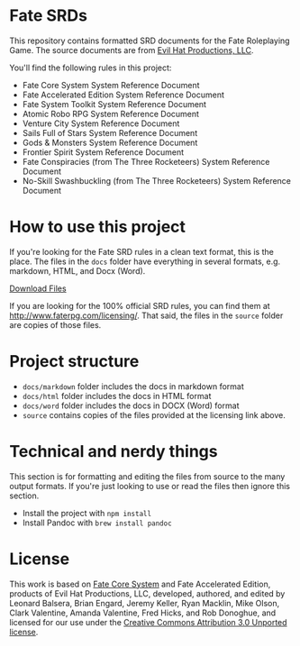 # Fate SRDs

This repository contains formatted SRD documents for the Fate Roleplaying Game. The source documents are from [Evil Hat Productions, LLC](http://www.faterpg.com/licensing/).

You'll find the following rules in this project:

- Fate Core System System Reference Document
- Fate Accelerated Edition System Reference Document
- Fate System Toolkit System Reference Document
- Atomic Robo RPG System Reference Document
- Venture City System Reference Document
- Sails Full of Stars System Reference Document
- Gods & Monsters System Reference Document
- Frontier Spirit System Reference Document
- Fate Conspiracies (from The Three Rocketeers) System Reference Document
- No-Skill Swashbuckling (from The Three Rocketeers) System Reference Document

# How to use this project

If you're looking for the Fate SRD rules in a clean text format, this is the place. The files in the `docs` folder have everything in several formats, e.g. markdown, HTML, and Docx (Word).

[Download Files](https://github.com/amazingrando/fate-srd/archive/master.zip)

If you are looking for the 100% official SRD rules, you can find them at http://www.faterpg.com/licensing/. That said, the files in the `source` folder are copies of those files.

# Project structure

- `docs/markdown` folder includes the docs in markdown format
- `docs/html` folder includes the docs in HTML format
- `docs/word` folder includes the docs in DOCX (Word) format
- `source` contains copies of the files provided at the licensing link above.

# Technical and nerdy things

This section is for formatting and editing the files from source to the many output formats. If you're just looking to use or read the files then ignore this section.

- Install the project with `npm install`
- Install Pandoc with `brew install pandoc`

# License

This work is based on [Fate Core System](http://www.faterpg.com/) and Fate Accelerated Edition, products of Evil Hat Productions, LLC, developed, authored, and edited by Leonard Balsera, Brian Engard, Jeremy Keller, Ryan Macklin, Mike Olson, Clark Valentine, Amanda Valentine, Fred Hicks, and Rob Donoghue, and licensed for our use under the [Creative Commons Attribution 3.0 Unported license](http://creativecommons.org/licenses/by/3.0/).